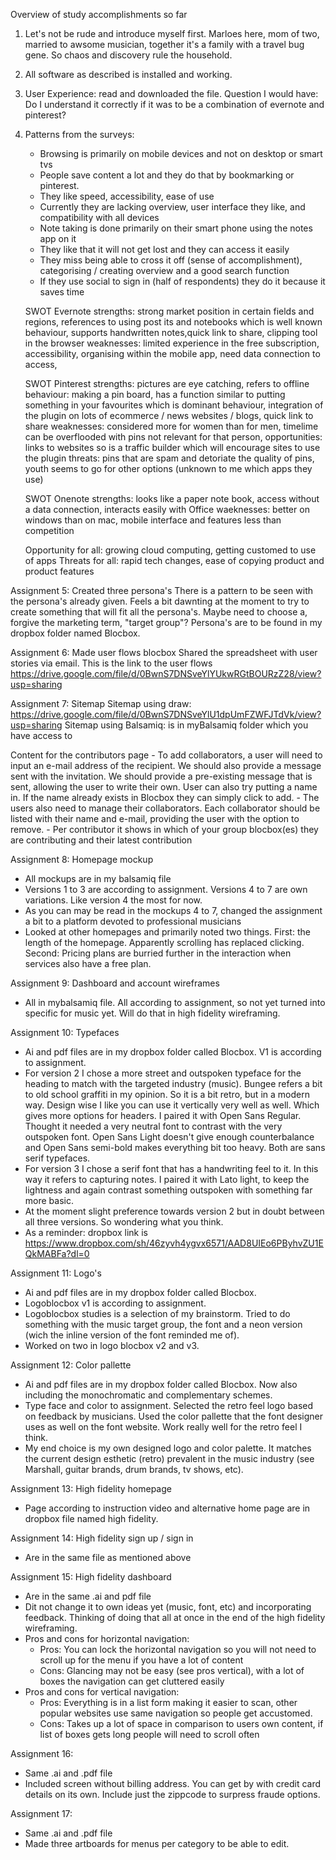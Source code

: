 Overview of study accomplishments so far

1. Let's not be rude and introduce myself first. Marloes here, mom of two, married to awsome musician, together it's a family with a travel bug gene. So chaos and discovery rule the household.

2. All software as described is installed and working.

3. User Experience: read and downloaded the file. Question I would have: Do I understand it correctly if it was to be a combination of evernote and pinterest?

4. Patterns from the surveys:
    - Browsing is primarily on mobile devices and not on desktop or smart tvs
    - People save content a lot and they do that by bookmarking or pinterest.
    - They like speed, accessibility, ease of use
    - Currently they are lacking overview, user interface they like, and compatibility with all devices
    - Note taking is done primarily on their smart phone using the notes app on it
    - They like that it will not get lost and they can access it easily
    - They miss being able to cross it off (sense of accomplishment), categorising / creating overview and a good search function
    - If they use social to sign in (half of respondents) they do it because it saves time
    
    SWOT Evernote
    strengths: strong market position in certain fields and regions, references to using post its and notebooks which is well known behaviour, supports handwritten notes,quick link to share, clipping tool in the browser
    weaknesses: limited experience in the free subscription, accessibility, organising within the mobile app, need data connection to access,
    
    SWOT Pinterest
    strengths: pictures are eye catching, refers to offline behaviour: making a pin board, has a function similar to putting something in your favourites which is dominant behaviour, integration of the plugin on lots of ecommerce / news websites / blogs, quick link to share
    weaknesses: considered more for women than for men, timelime can be overflooded with pins not relevant for that person, 
    opportunities: links to websites so is a traffic builder which will encourage sites to use the plugin
    threats: pins that are spam and detoriate the quality of pins, youth seems to go for other options (unknown to me which apps they use)
    
    SWOT Onenote
    strengths: looks like a paper note book, access without a data connection, interacts easily with Office
    waeknesses: better on windows than on mac, mobile interface and features less than competition
    
    Opportunity for all: growing cloud computing, getting customed to use of apps
    Threats for all: rapid tech changes, ease of copying product and product features
 
 Assignment 5: Created three persona's
 There is a pattern to be seen with the persona's already given. Feels a bit dawnting at the moment to try to create something that will fit all the persona's. Maybe need to choose a, forgive the marketing term, "target group"?
 Persona's are to be found in my dropbox folder named Blocbox.
 
 Assignment 6: Made user flows blocbox
 Shared the spreadsheet with user stories via email. This is the link to the user flows https://drive.google.com/file/d/0BwnS7DNSveYlYUkwRGtBOURzZ28/view?usp=sharing
 
 Assignment 7: Sitemap
 Sitemap using draw: https://drive.google.com/file/d/0BwnS7DNSveYlU1dpUmFZWFJTdVk/view?usp=sharing
 Sitemap using Balsamiq: is in myBalsamiq folder which you have access to
 
 Content for the contributors page
    - To add collaborators, a user will need to input an e-mail address of the recipient. We should also provide a message sent with the invitation. We should provide a pre-existing message that is sent, allowing the user to write their own.
 User can also try putting a name in. If the name already exists in Blocbox they can simply click to add.
    - The users also need to manage their collaborators. Each collaborator should be listed with their name and e-mail, providing the user with the option to remove.
    - Per contributor it shows in which of your group blocbox(es) they are contributing and their latest contribution
    
 Assignment 8: Homepage mockup
 - All mockups are in my balsamiq file
 - Versions 1 to 3 are according to assignment. Versions 4 to 7 are own variations. Like version 4 the most for now.
 - As you can may be read in the mockups 4 to 7, changed the assignment a bit to a platform devoted to professional musicians
 - Looked at other homepages and primarily noted two things. First: the length of the homepage. Apparently scrolling has replaced clicking. Second: Pricing plans are burried further in the interaction when services also have a free plan.
 
Assignment 9: Dashboard and account wireframes
- All in mybalsamiq file. All according to assignment, so not yet turned into specific for music yet. Will do that in high fidelity wireframing.

Assignment 10: Typefaces
- Ai and pdf files are in my dropbox folder called Blocbox. V1 is according to assignment.
- For version 2 I chose a more street and outspoken typeface for the heading to match with the targeted industry (music). Bungee refers a bit to old school graffiti in my opinion. So it is a bit retro, but in a modern way. Design wise I like you can use it vertically very well as well. Which gives more options for headers. I paired it with Open Sans Regular. Thought it needed a very neutral font to contrast with the very outspoken font. Open Sans Light doesn't give enough counterbalance and Open Sans semi-bold makes everything bit too heavy. Both are sans serif typefaces.
- For version 3 I chose a serif font that has a handwriting feel to it. In this way it refers to capturing notes. I paired it with Lato light, to keep the lightness and again contrast something outspoken with something far more basic.
- At the moment slight preference towards version 2 but in doubt between all three versions. So wondering what you think.
- As a reminder: dropbox link is https://www.dropbox.com/sh/46zyvh4ygvx6571/AAD8UIEo6PByhvZU1EQkMABFa?dl=0

Assignment 11: Logo's
- Ai and pdf files are in my dropbox folder called Blocbox.
- Logoblocbox v1 is according to assignment.
- Logoblocbox studies is a selection of my brainstorm. Tried to do something with the music target group, the font and a neon version (wich the inline version of the font reminded me of).
- Worked on two in logo blocbox v2 and v3.

Assignment 12: Color pallette
- Ai and pdf files are in my dropbox folder called Blocbox. Now also including the monochromatic and complementary schemes.
- Type face and color to assignment. Selected the retro feel logo based on feedback by musicians. Used the color pallette that the font designer uses as well on the font website. Work really well for the retro feel I think.
- My end choice is my own designed logo and color palette. It matches the current design esthetic (retro) prevalent in the music industry (see Marshall, guitar brands, drum brands, tv shows, etc).

Assignment 13: High fidelity homepage
- Page according to instruction video and alternative home page are in dropbox file named high fidelity.

Assignment 14: High fidelity sign up / sign in
- Are in the same file as mentioned above

Assignment 15: High fidelity dashboard 
- Are in the same .ai and pdf file
- Dit not change it to own ideas yet (music, font, etc) and incorporating feedback. Thinking of doing that all at once in the end of the high fidelity wireframing.
- Pros and cons for horizontal navigation:
    - Pros: You can lock the horizontal navigation so you will not need to scroll up for the menu if you have a lot of content
    - Cons: Glancing may not be easy (see pros vertical), with a lot of boxes the navigation can get cluttered easily
- Pros and cons for vertical navigation:
    - Pros: Everything is in a list form making it easier to scan, other popular websites use same navigation so people get accustomed.
    - Cons: Takes up a lot of space in comparison to users own content, if list of boxes gets long people will need to scroll often

Assignment 16:
- Same .ai and .pdf file
- Included screen without billing address. You can get by with credit card details on its own. Include just the zippcode to surpress fraude options. 

Assignment 17:
- Same .ai and .pdf file
- Made three artboards for menus per category to be able to edit.
